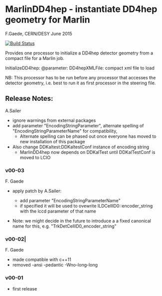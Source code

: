 #  MarlinDD4hep - instantiate DD4hep geometry for Marlin

F.Gaede, CERN/DESY
June 2015

[![Build Status](https://travis-ci.org/iLCSoft/MarlinDD4hep.svg?branch=master)](https://travis-ci.org/iLCSoft/MarlinDD4hep)

Provides one processor to initialize a DD4hep detector geometry
from a compact file for a Marlin job.
 
InitializeDD4hep:
@parameter: DD4hepXMLFile:  compact xml file to load 

NB: This processor has to be run  before any processor that 
    accesses the detector geometry, i.e. best to run it as 
    first processor in the steering file.

Release Notes:
--------------

A.Sailer

  - ignore warnings from external packages
  - add parameter "EncodingStringParameter", alternate spelling of "EncodingStringParameterName" for compatibility, 
     - Alternate spelling can be phased out once everyone has moved to new installation of this package
  - Also change DDKaltest:DDKaltestConf instance of encoding string
     - MarlinDD4hep now depends on DDKalTest until DDKalTestConf is moved to LCIO



### v00-03

F. Gaede

  - apply patch by A.Sailer:
    - add parameter "EncodingStringParameterName" 
    - if specified it will be used to ovewrite 
      ILDCellID0::encoder_string with the lccd parameter
      of that name

  - Note: we might decide in the future to introduce a
    a fixed canonical name for this, e.g.
   "TrkDetCellID0_encoder_string" 
 

### v00-02|


F. Gaede
  - made compatible with c++11
  - removed -ansi -pedantic -Wno-long-long


### v00-01

  - first release 

